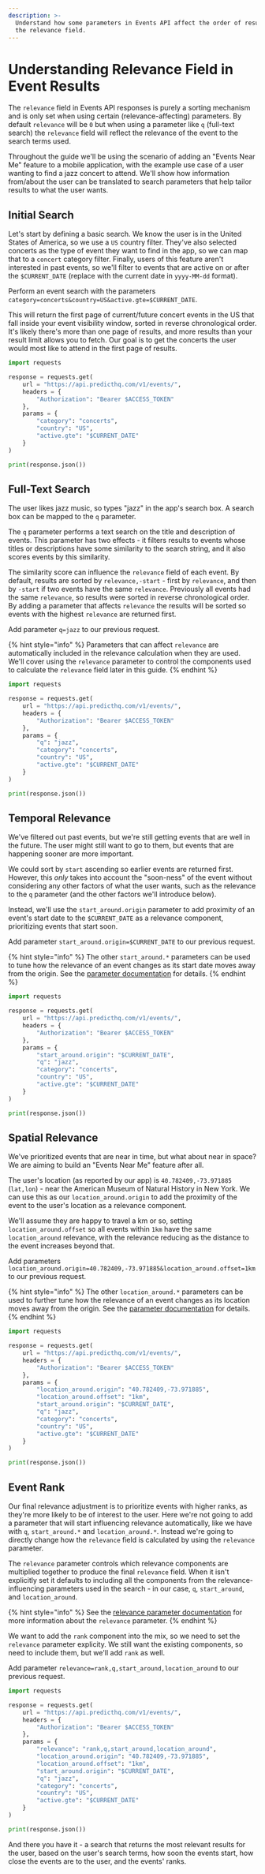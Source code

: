 ```yaml
---
description: >-
  Understand how some parameters in Events API affect the order of results and
  the relevance field.
---
```


# Understanding Relevance Field in Event Results

The `relevance` field in Events API responses is purely a sorting mechanism and is only set when using certain (relevance-affecting) parameters. By default `relevance` will be `0` but when using a parameter like `q` (full-text search) the `relevance` field will reflect the relevance of the event to the search terms used.

Throughout the guide we'll be using the scenario of adding an "Events Near Me" feature to a mobile application, with the example use case of a user wanting to find a jazz concert to attend. We'll show how information from/about the user can be translated to search parameters that help tailor results to what the user wants.

## Initial Search

Let's start by defining a basic search. We know the user is in the United States of America, so we use a `US` country filter. They've also selected concerts as the type of event they want to find in the app, so we can map that to a `concert` category filter. Finally, users of this feature aren't interested in past events, so we'll filter to events that are active on or after the `$CURRENT_DATE` (replace with the current date in `yyyy-MM-dd` format).

Perform an event search with the parameters `category=concerts&country=US&active.gte=$CURRENT_DATE`.

This will return the first page of current/future concert events in the US that fall inside your event visibility window, sorted in reverse chronological order. It's likely there's more than one page of results, and more results than your result limit allows you to fetch. Our goal is to get the concerts the user would most like to attend in the first page of results.

```python
import requests

response = requests.get(
    url = "https://api.predicthq.com/v1/events/",
    headers = {
        "Authorization": "Bearer $ACCESS_TOKEN"
    },
    params = {
        "category": "concerts",
        "country": "US",
        "active.gte": "$CURRENT_DATE"
    }
)

print(response.json())
```

## Full-Text Search

The user likes jazz music, so types "jazz" in the app's search box. A search box can be mapped to the `q` parameter.

The `q` parameter performs a text search on the title and description of events. This parameter has two effects - it filters results to events whose titles or descriptions have some similarity to the search string, and it also scores events by this similarity.

The similarity score can influence the `relevance` field of each event. By default, results are sorted by `relevance,-start` - first by `relevance`, and then by `-start` if two events have the same `relevance`. Previously all events had the same `relevance`, so results were sorted in reverse chronological order. By adding a parameter that affects `relevance` the results will be sorted so events with the highest `relevance` are returned first.

Add parameter `q=jazz` to our previous request.

{% hint style="info" %}
Parameters that can affect `relevance` are automatically included in the relevance calculation when they are used. We'll cover using the `relevance` parameter to control the components used to calculate the `relevance` field later in this guide.
{% endhint %}

```python
import requests

response = requests.get(
    url = "https://api.predicthq.com/v1/events/",
    headers = {
        "Authorization": "Bearer $ACCESS_TOKEN"
    },
    params = {
        "q": "jazz",
        "category": "concerts",
        "country": "US",
        "active.gte": "$CURRENT_DATE"
    }
)

print(response.json())
```

## Temporal Relevance

We've filtered out past events, but we're still getting events that are well in the future. The user might still want to go to them, but events that are happening sooner are more important.

We could sort by `start` ascending so earlier events are returned first. However, this _only_ takes into account the "soon-ness" of the event without considering any other factors of what the user wants, such as the relevance to the `q` parameter (and the other factors we'll introduce below).

Instead, we'll use the `start_around.origin` parameter to add proximity of an event's start date to the `$CURRENT_DATE` as a relevance component, prioritizing events that start soon.

Add parameter `start_around.origin=$CURRENT_DATE` to our previous request.

{% hint style="info" %}
The other `start_around.*` parameters can be used to tune how the relevance of an event changes as its start date moves away from the origin. See the [parameter documentation](../../../api/events/search-events.md#query-parameters) for details.
{% endhint %}

```python
import requests

response = requests.get(
    url = "https://api.predicthq.com/v1/events/",
    headers = {
        "Authorization": "Bearer $ACCESS_TOKEN"
    },
    params = {
        "start_around.origin": "$CURRENT_DATE",
        "q": "jazz",
        "category": "concerts",
        "country": "US",
        "active.gte": "$CURRENT_DATE"
    }
)

print(response.json())
```

## Spatial Relevance

We've prioritized events that are near in time, but what about near in space? We are aiming to build an "Events Near Me" feature after all.

The user's location (as reported by our app) is `40.782409,-73.971885` (`lat,lon`) - near the American Museum of Natural History in New York. We can use this as our `location_around.origin` to add the proximity of the event to the user's location as a relevance component.

We'll assume they are happy to travel a km or so, setting `location_around.offset` so all events within `1km` have the same `location_around` relevance, with the relevance reducing as the distance to the event increases beyond that.

Add parameters `location_around.origin=40.782409,-73.971885&location_around.offset=1km` to our previous request.

{% hint style="info" %}
The other `location_around.*` parameters can be used to further tune how the relevance of an event changes as its location moves away from the origin. See the [parameter documentation](../../../api/events/search-events.md#query-parameters) for details.
{% endhint %}

```python
import requests

response = requests.get(
    url = "https://api.predicthq.com/v1/events/",
    headers = {
        "Authorization": "Bearer $ACCESS_TOKEN"
    },
    params = {
        "location_around.origin": "40.782409,-73.971885",
        "location_around.offset": "1km",
        "start_around.origin": "$CURRENT_DATE",
        "q": "jazz",
        "category": "concerts",
        "country": "US",
        "active.gte": "$CURRENT_DATE"
    }
)

print(response.json())
```

## Event Rank

Our final relevance adjustment is to prioritize events with higher ranks, as they're more likely to be of interest to the user. Here we're not going to add a parameter that will start influencing relevance automatically, like we have with `q`, `start_around.*` and `location_around.*`. Instead we're going to directly change how the `relevance` field is calculated by using the `relevance` parameter.

The `relevance` parameter controls which relevance components are multiplied together to produce the final `relevance` field. When it isn't explicitly set it defaults to including all the components from the relevance-influencing parameters used in the search - in our case, `q`, `start_around`, and `location_around`.

{% hint style="info" %}
See the [relevance parameter documentation](../../../api/events/search-events.md#query-parameters) for more information about the `relevance` parameter.
{% endhint %}

We want to add the `rank` component into the mix, so we need to set the `relevance` parameter explicity. We still want the existing components, so need to include them, but we'll add `rank` as well.

Add parameter `relevance=rank,q,start_around,location_around` to our previous request.

```python
import requests

response = requests.get(
    url = "https://api.predicthq.com/v1/events/",
    headers = {
        "Authorization": "Bearer $ACCESS_TOKEN"
    },
    params = {
        "relevance": "rank,q,start_around,location_around",
        "location_around.origin": "40.782409,-73.971885",
        "location_around.offset": "1km",
        "start_around.origin": "$CURRENT_DATE",
        "q": "jazz",
        "category": "concerts",
        "country": "US",
        "active.gte": "$CURRENT_DATE"
    }
)

print(response.json())
```

And there you have it - a search that returns the most relevant results for the user, based on the user's search terms, how soon the events start, how close the events are to the user, and the events' ranks.
